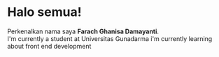 # Halo semua! 
Perkenalkan nama saya **Farach Ghanisa Damayanti**.\
I'm currently a student at Universitas Gunadarma
i'm currently learning about front end development
